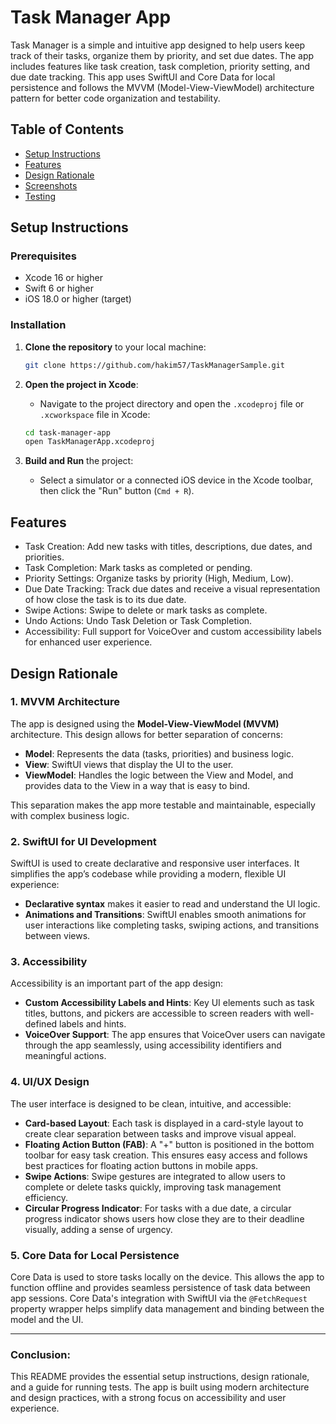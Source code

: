 
# Task Manager App

Task Manager is a simple and intuitive app designed to help users keep track of their tasks, organize them by priority, and set due dates. The app includes features like task creation, task completion, priority setting, and due date tracking. This app uses SwiftUI and Core Data for local persistence and follows the MVVM (Model-View-ViewModel) architecture pattern for better code organization and testability.

## Table of Contents
- [Setup Instructions](#setup-instructions)
- [Features](#features)
- [Design Rationale](#design-rationale)
- [Screenshots](#screenshots)
- [Testing](#testing)

## Setup Instructions

### Prerequisites
- Xcode 16 or higher
- Swift 6 or higher
- iOS 18.0 or higher (target)

### Installation
1. **Clone the repository** to your local machine:
    ```bash
    git clone https://github.com/hakim57/TaskManagerSample.git
    ```
   
2. **Open the project in Xcode**:
    - Navigate to the project directory and open the `.xcodeproj` file or `.xcworkspace` file in Xcode:
    ```bash
    cd task-manager-app
    open TaskManagerApp.xcodeproj
    ```

3. **Build and Run** the project:
    - Select a simulator or a connected iOS device in the Xcode toolbar, then click the "Run" button (`Cmd + R`).


## Features
- Task Creation: Add new tasks with titles, descriptions, due dates, and priorities.
- Task Completion: Mark tasks as completed or pending.
- Priority Settings: Organize tasks by priority (High, Medium, Low).
- Due Date Tracking: Track due dates and receive a visual representation of how close the task is to its due date.
- Swipe Actions: Swipe to delete or mark tasks as complete.
- Undo Actions: Undo Task Deletion or Task Completion.
- Accessibility: Full support for VoiceOver and custom accessibility labels for enhanced user experience.

## Design Rationale

### 1. **MVVM Architecture**
The app is designed using the **Model-View-ViewModel (MVVM)** architecture. This design allows for better separation of concerns:
- **Model**: Represents the data (tasks, priorities) and business logic.
- **View**: SwiftUI views that display the UI to the user.
- **ViewModel**: Handles the logic between the View and Model, and provides data to the View in a way that is easy to bind.

This separation makes the app more testable and maintainable, especially with complex business logic.

### 2. **SwiftUI for UI Development**
SwiftUI is used to create declarative and responsive user interfaces. It simplifies the app’s codebase while providing a modern, flexible UI experience:
- **Declarative syntax** makes it easier to read and understand the UI logic.
- **Animations and Transitions**: SwiftUI enables smooth animations for user interactions like completing tasks, swiping actions, and transitions between views.

### 3. **Accessibility**
Accessibility is an important part of the app design:
- **Custom Accessibility Labels and Hints**: Key UI elements such as task titles, buttons, and pickers are accessible to screen readers with well-defined labels and hints.
- **VoiceOver Support**: The app ensures that VoiceOver users can navigate through the app seamlessly, using accessibility identifiers and meaningful actions.

### 4. **UI/UX Design**
The user interface is designed to be clean, intuitive, and accessible:
- **Card-based Layout**: Each task is displayed in a card-style layout to create clear separation between tasks and improve visual appeal.
- **Floating Action Button (FAB)**: A "+" button is positioned in the bottom toolbar for easy task creation. This ensures easy access and follows best practices for floating action buttons in mobile apps.
- **Swipe Actions**: Swipe gestures are integrated to allow users to complete or delete tasks quickly, improving task management efficiency.
- **Circular Progress Indicator**: For tasks with a due date, a circular progress indicator shows users how close they are to their deadline visually, adding a sense of urgency.

### 5. **Core Data for Local Persistence**
Core Data is used to store tasks locally on the device. This allows the app to function offline and provides seamless persistence of task data between app sessions. Core Data's integration with SwiftUI via the `@FetchRequest` property wrapper helps simplify data management and binding between the model and the UI.

---

### Conclusion:
This README provides the essential setup instructions, design rationale, and a guide for running tests. The app is built using modern architecture and design practices, with a strong focus on accessibility and user experience.
